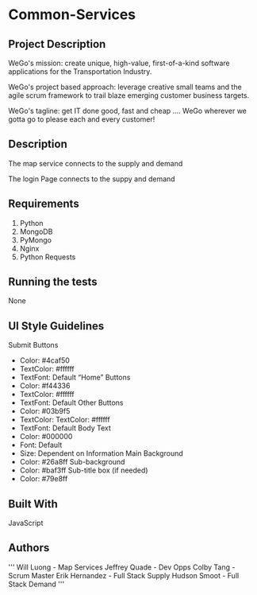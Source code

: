 # Common-Services #

## Project Description 

WeGo's mission: create unique, high-value, first-of-a-kind software applications for the Transportation Industry.

WeGo's project based approach: leverage creative small teams and the agile scrum framework to trail blaze emerging customer business targets.

WeGo's tagline: get IT done good, fast and cheap .... WeGo wherever we gotta go to please each and every customer!

## Description

The map service connects to the supply and demand

The login Page connects to the suppy and demand

## Requirements

1. Python
2. MongoDB
3. PyMongo
4. Nginx
5. Python Requests

## Running the tests

None

## UI Style Guidelines

Submit Buttons
-   Color: #4caf50
-   TextColor: #ffffff
-   TextFont: Default
“Home” Buttons
-   Color: #f44336
-   TextColor: #ffffff
-   TextFont: Default
Other Buttons
-   Color: #03b9f5
-   TextColor: TextColor: #ffffff
-   TextFont: Default
Body Text
-   Color: #000000
-   Font: Default
-   Size: Dependent on Information
Main Background
-   Color: #26a8ff
Sub-background
-   Color: #baf3ff
Sub-title box (if needed)
-   Color: #79e8ff

## Built With

JavaScript

## Authors
'''
Will Luong - Map Services
Jeffrey Quade - Dev Opps
Colby Tang - Scrum Master
Erik Hernandez - Full Stack Supply
Hudson Smoot - Full Stack Demand
'''